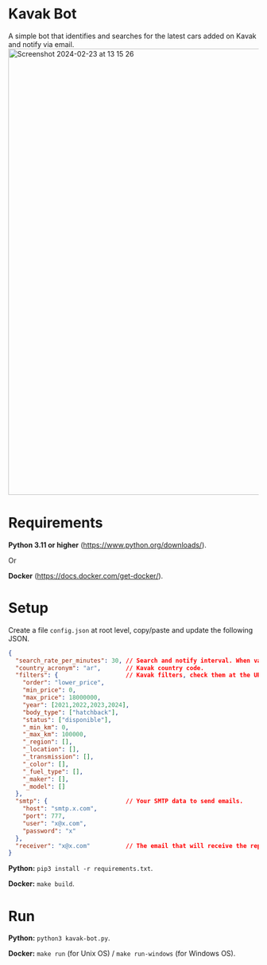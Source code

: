# Kavak Bot

A simple bot that identifies and searches for the latest cars added on Kavak and notify via email.
<img width="896" alt="Screenshot 2024-02-23 at 13 15 26" src="https://github.com/juanenmellare/kavak-bot/assets/18221356/22587e91-a6dc-4e0d-82be-70fc51cd8116">

# Requirements

**Python 3.11 or higher** (https://www.python.org/downloads/).

Or

**Docker** (https://docs.docker.com/get-docker/).

# Setup

Create a file `config.json` at root level, copy/paste and update the following JSON.
```json
{
  "search_rate_per_minutes": 30, // Search and notify interval. When value is 0 it will execute just once.
  "country_acronym": "ar",       // Kavak country code. 
  "filters": {                   // Kavak filters, check them at the URL of the web page when filter are applied (should match and if you want to ignore them add an underscore at the begging of the key). 
    "order": "lower_price",
    "min_price": 0,
    "max_price": 18000000,
    "year": [2021,2022,2023,2024],
    "body_type": ["hatchback"],
    "status": ["disponible"],
    "_min_km": 0,
    "_max_km": 100000,
    "_region": [],
    "_location": [],
    "_transmission": [],
    "_color": [],
    "_fuel_type": [],
    "_maker": [],
    "_model": []
  },
  "smtp": {                      // Your SMTP data to send emails.
    "host": "smtp.x.com",
    "port": 777,
    "user": "x@x.com",
    "password": "x"
  },
  "receiver": "x@x.com"          // The email that will receive the reports.
}
```

**Python:** `pip3 install -r requirements.txt`.

**Docker:**  `make build`.

# Run

**Python:** `python3 kavak-bot.py`.

**Docker:** `make run` (for Unix OS) / `make run-windows` (for Windows OS).
